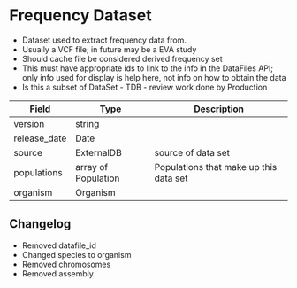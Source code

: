 # Frequency Dataset

* Dataset used to extract frequency data from.
* Usually a VCF file; in future may be a EVA study
* Should cache file be considered derived frequency set
* This must have appropriate ids to link to the info in the DataFiles API; only info used for display is help here, not info on how to obtain the data
* Is this a subset of DataSet - TDB - review work done by Production

| Field             | Type            | Description
|-------------------|-----------------|---------------------
| version           |string           |
| release_date      | Date            |
| source            | ExternalDB      | source of data set
| populations       | array of Population| Populations that make up this data set
| organism           | Organism         | 

## Changelog
* Removed datafile_id
* Changed species to organism
* Removed chromosomes
* Removed assembly




 



















